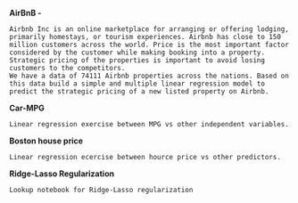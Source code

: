 **AirBnB -**

    Airbnb Inc is an online marketplace for arranging or offering lodging, primarily homestays, or tourism experiences. Airbnb has close to 150 million customers across the world. Price is the most important factor considered by the customer while making booking into a property. Strategic pricing of the properties is important to avoid losing customers to the competitors.  
    We have a data of 74111 Airbnb properties across the nations. Based on this data build a simple and multiple linear regression model to predict the strategic pricing of a new listed property on Airbnb.
    
**Car-MPG**
    
    Linear regression exercise between MPG vs other independent variables.
    
**Boston house price**

    Linear regression ecercise between hource price vs other predictors.
    
**Ridge-Lasso Regularization**
    
    Lookup notebook for Ridge-Lasso regularization
